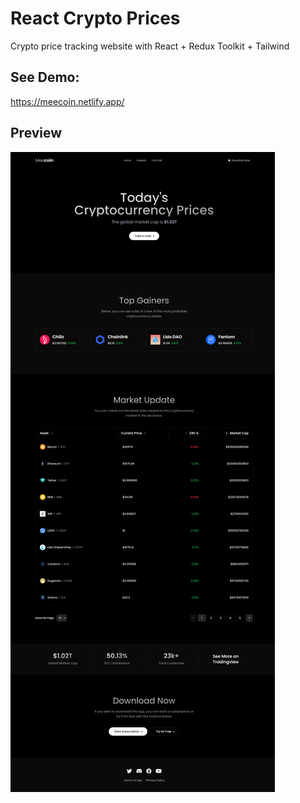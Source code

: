 # React Crypto Prices
Crypto price tracking website with React + Redux Toolkit + Tailwind

## See Demo:
https://meecoin.netlify.app/

## Preview
![React crypto price tracking website preview](public/preview.png)
